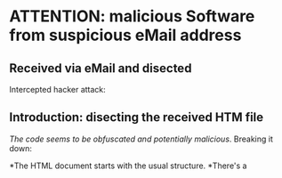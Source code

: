 # ATTENTION: malicious Software from suspicious eMail address
## Received via eMail and disected 
Intercepted hacker attack:

## Introduction: disecting the received HTM file

_The code seems to be obfuscated and potentially malicious_. Breaking it down:

*The HTML document starts with the usual structure.
*There's a <script> element in the body of the document. Inside, it seems like _the script is decoding some base64 encoded strings and creating <script> elements dynamically_.
*The **atob()** function is used to decode base64 encoded strings.
*The script retrieves an attribute value from an element and decodes it using **atob()**. It then _constructs a <script> element_ with certain attributes _and appends it to the <head> element_.
*There's another similar operation performed in the script where it constructs another <script> element and appends it to the <head> element.

_Breakdown of the suspicious parts_:

*The **atob()** function _is commonly used to decode base64 encoded strings_. It's **often used by malicious actors to obfuscate their code and hide its true purpose**.
*The _dynamically created <script> elements are being appended to the <head> element_. This _allows the script to potentially execute arbitrary code retrieved from remote sources_.
*The presence of encoded strings and dynamically generated script elements suggests that this code may be attempting to load and execute additional scripts from remote servers. 
    *This is a common technique used in malicious scripts to evade detection and execute unauthorized actions on the user's browser.
*In summary, **without knowing the intent behind the decoded strings**, it's difficult to determine the exact purpose of this code. 
*The dynamic creation of script elements and the decoding of base64 encoded strings are **common techniques used in malicious scripts**. 
*It's advisable to avoid executing such code and to inspect and sanitize any HTML and JavaScript code received from untrusted sources.

##Analyzing the files after decoding the base64 strings and downloading all hidden calls

*Original HTM document contains personalized information, including my personal email address (ph@zinnia.holdings) and a URL **(https://sithchibb.com)[^1]**. 
    *The encoded string in the sti attribute (USER09022024UNIQUE0217020924202420240209170224) appears to be some form of unique identifier or token, which may have been generated for tracking or authentication purposes.

> **[^1] https://sithchibb.com** is a domain tagged as suspicious with a blank home page and a tiny error message at the top left. 

*The JavaScript code within the <script> tag dynamically loads two JavaScript files based on the decoded URL (sss_api):
    *The first JavaScript file is "js.js".
    *The second JavaScript file is "/socket.io/socket.io.js".

While the HTML document itself may not contain obvious malicious content, the presence of personalized information and the dynamic loading of JavaScript files could be indicative of a phishing attempt or a malicious script injection. ** It's important to exercise caution when dealing with such content, especially if it was received unexpectedly or from an unknown source **.

### Recommended actions:

**Do Not Execute the JavaScript**: Avoid running or executing the JavaScript code contained within the HTM document, especially if suspected it may be malicious.

**Scan for Malware**: Use reputable antivirus or antimalware software to scan the system for any potential threats or malicious files.

**Report Suspicious Activity**: If suspected that the HTM document or its contents are part of a _phishing attempt_ or _malicious activity_, report it (email provider. ISP) and consider notifying relevant security authorities (and organization's IT security team if applicable).

**Exercise Caution with Personal Information**: Be cautious about sharing personal information, such as your email address, especially in unsolicited communications or unknown contexts.

**Stay Informed**: Stay informed about common phishing techniques and best practices for cybersecurity to better protect yourself from potential threats in the future.

Staying vigilant and take appropriate precautions. Help mitigate the risks associated with suspicious or potentially malicious content.
